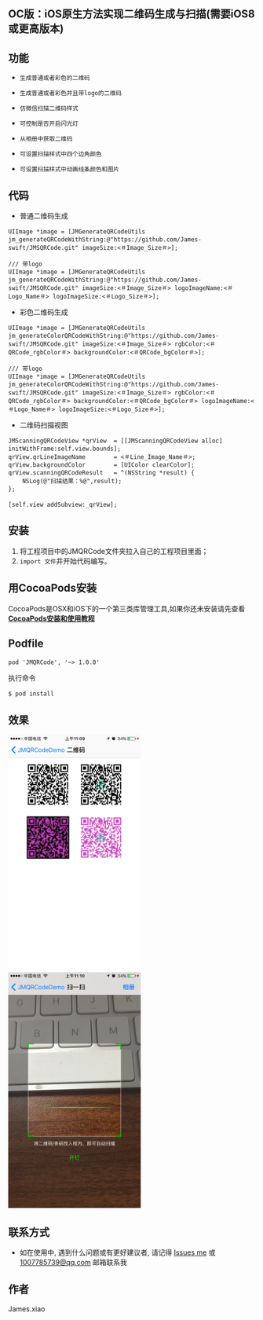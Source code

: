 OC版：iOS原生方法实现二维码生成与扫描(需要iOS8或更高版本)
---

## 功能

* `生成普通或者彩色的二维码`<br>

* `生成普通或者彩色并且带logo的二维码`<br>

* `仿微信扫描二维码样式`<br>

* `可控制是否开启闪光灯`<br>

* `从相册中获取二维码`<br>

* `可设置扫描样式中四个边角颜色`<br>

* `可设置扫描样式中动画线条颜色和图片`<br>

## 代码

* 普通二维码生成
```
UIImage *image = [JMGenerateQRCodeUtils jm_generateQRCodeWithString:@"https://github.com/James-swift/JMSQRCode.git" imageSize:<＃Image_Size＃>];

/// 带logo
UIImage *image = [JMGenerateQRCodeUtils jm_generateQRCodeWithString:@"https://github.com/James-swift/JMSQRCode.git" imageSize:<＃Image_Size＃> logoImageName:<＃Logo_Name＃> logoImageSize:<＃Logo_Size＃>];
```

* 彩色二维码生成
```
UIImage *image = [JMGenerateQRCodeUtils jm_generateColorQRCodeWithString:@"https://github.com/James-swift/JMSQRCode.git" imageSize:<＃Image_Size＃> rgbColor:<＃QRCode_rgbColor＃> backgroundColor:<＃QRCode_bgColor＃>];

/// 带logo
UIImage *image = [JMGenerateQRCodeUtils jm_generateColorQRCodeWithString:@"https://github.com/James-swift/JMSQRCode.git" imageSize:<＃Image_Size＃> rgbColor:<＃QRCode_rgbColor＃> backgroundColor:<＃QRCode_bgColor＃> logoImageName:<＃Logo_Name＃> logoImageSize:<＃Logo_Size＃>];
```

* 二维码扫描视图
```
JMScanningQRCodeView *qrView  = [[JMScanningQRCodeView alloc] initWithFrame:self.view.bounds];
qrView.qrLineImageName        = <＃Line_Image_Name＃>;
qrView.backgroundColor        = [UIColor clearColor];
qrView.scanningQRCodeResult   = ^(NSString *result) {
    NSLog(@"扫描结果：%@",result);
};

[self.view addSubview:_qrView];

```

## 安装
1. 将工程项目中的JMQRCode文件夹拉入自己的工程项目里面；
2. ```import 文件```并开始代码编写。

## 用CocoaPods安装
CocoaPods是OSX和iOS下的一个第三类库管理工具,如果你还未安装请先查看[**CocoaPods安装和使用教程**](http://code4app.com/article/cocoapods-install-usage)

## Podfile
```
pod 'JMQRCode', '~> 1.0.0'
```
执行命令
```OC
$ pod install
```

## 效果
<img src="https://github.com/xiaobs/JMShareSource/raw/master/screenshots/OC/JMQRCode/1.PNG?raw=true"  height="480">  <img src="https://github.com/xiaobs/JMShareSource/raw/master/screenshots/OC/JMQRCode/2.PNG?raw=true"  height="480">

## 联系方式

* 如在使用中, 遇到什么问题或有更好建议者, 请记得 [Issues me](https://github.com/James-swift/JMSQRCode/issues) 或 1007785739@qq.com 邮箱联系我

## 作者
James.xiao
